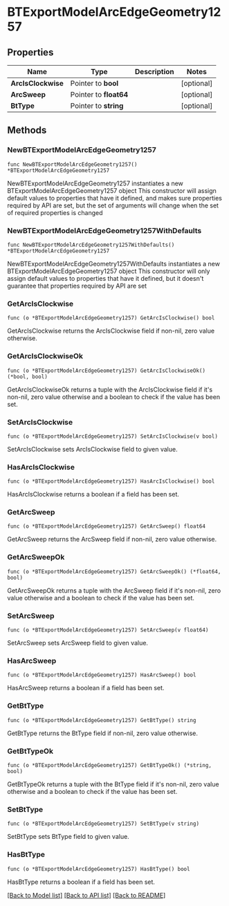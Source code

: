 # BTExportModelArcEdgeGeometry1257

## Properties

Name | Type | Description | Notes
------------ | ------------- | ------------- | -------------
**ArcIsClockwise** | Pointer to **bool** |  | [optional] 
**ArcSweep** | Pointer to **float64** |  | [optional] 
**BtType** | Pointer to **string** |  | [optional] 

## Methods

### NewBTExportModelArcEdgeGeometry1257

`func NewBTExportModelArcEdgeGeometry1257() *BTExportModelArcEdgeGeometry1257`

NewBTExportModelArcEdgeGeometry1257 instantiates a new BTExportModelArcEdgeGeometry1257 object
This constructor will assign default values to properties that have it defined,
and makes sure properties required by API are set, but the set of arguments
will change when the set of required properties is changed

### NewBTExportModelArcEdgeGeometry1257WithDefaults

`func NewBTExportModelArcEdgeGeometry1257WithDefaults() *BTExportModelArcEdgeGeometry1257`

NewBTExportModelArcEdgeGeometry1257WithDefaults instantiates a new BTExportModelArcEdgeGeometry1257 object
This constructor will only assign default values to properties that have it defined,
but it doesn't guarantee that properties required by API are set

### GetArcIsClockwise

`func (o *BTExportModelArcEdgeGeometry1257) GetArcIsClockwise() bool`

GetArcIsClockwise returns the ArcIsClockwise field if non-nil, zero value otherwise.

### GetArcIsClockwiseOk

`func (o *BTExportModelArcEdgeGeometry1257) GetArcIsClockwiseOk() (*bool, bool)`

GetArcIsClockwiseOk returns a tuple with the ArcIsClockwise field if it's non-nil, zero value otherwise
and a boolean to check if the value has been set.

### SetArcIsClockwise

`func (o *BTExportModelArcEdgeGeometry1257) SetArcIsClockwise(v bool)`

SetArcIsClockwise sets ArcIsClockwise field to given value.

### HasArcIsClockwise

`func (o *BTExportModelArcEdgeGeometry1257) HasArcIsClockwise() bool`

HasArcIsClockwise returns a boolean if a field has been set.

### GetArcSweep

`func (o *BTExportModelArcEdgeGeometry1257) GetArcSweep() float64`

GetArcSweep returns the ArcSweep field if non-nil, zero value otherwise.

### GetArcSweepOk

`func (o *BTExportModelArcEdgeGeometry1257) GetArcSweepOk() (*float64, bool)`

GetArcSweepOk returns a tuple with the ArcSweep field if it's non-nil, zero value otherwise
and a boolean to check if the value has been set.

### SetArcSweep

`func (o *BTExportModelArcEdgeGeometry1257) SetArcSweep(v float64)`

SetArcSweep sets ArcSweep field to given value.

### HasArcSweep

`func (o *BTExportModelArcEdgeGeometry1257) HasArcSweep() bool`

HasArcSweep returns a boolean if a field has been set.

### GetBtType

`func (o *BTExportModelArcEdgeGeometry1257) GetBtType() string`

GetBtType returns the BtType field if non-nil, zero value otherwise.

### GetBtTypeOk

`func (o *BTExportModelArcEdgeGeometry1257) GetBtTypeOk() (*string, bool)`

GetBtTypeOk returns a tuple with the BtType field if it's non-nil, zero value otherwise
and a boolean to check if the value has been set.

### SetBtType

`func (o *BTExportModelArcEdgeGeometry1257) SetBtType(v string)`

SetBtType sets BtType field to given value.

### HasBtType

`func (o *BTExportModelArcEdgeGeometry1257) HasBtType() bool`

HasBtType returns a boolean if a field has been set.


[[Back to Model list]](../README.md#documentation-for-models) [[Back to API list]](../README.md#documentation-for-api-endpoints) [[Back to README]](../README.md)


